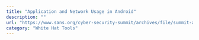 ```yaml
---
title: "Application and Network Usage in Android"
description: ""
url: "https://www.sans.org/cyber-security-summit/archives/file/summit-archive-1528491463.pdf"
category: "White Hat Tools"
---
```

